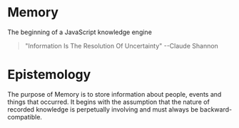 # Memory

The beginning of a JavaScript knowledge engine

> "Information Is The Resolution Of Uncertainty"
> --Claude Shannon

# Epistemology

The purpose of Memory is to store information about people, events and things that occurred. It begins with the assumption that the nature of recorded knowledge is perpetually involving and must always be backward-compatible.